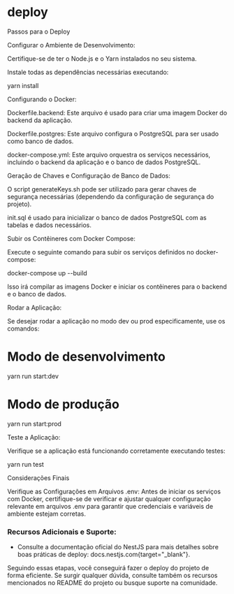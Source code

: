 # deploy
Passos para o Deploy

Configurar o Ambiente de Desenvolvimento:

Certifique-se de ter o Node.js e o Yarn instalados no seu sistema.

Instale todas as dependências necessárias executando:


yarn install


Configurando o Docker:

Dockerfile.backend: Este arquivo é usado para criar uma imagem Docker do backend da aplicação.

Dockerfile.postgres: Este arquivo configura o PostgreSQL para ser usado como banco de dados.

docker-compose.yml: Este arquivo orquestra os serviços necessários, incluindo o backend da aplicação e o banco de dados PostgreSQL.



Geração de Chaves e Configuração de Banco de Dados:

O script generateKeys.sh pode ser utilizado para gerar chaves de segurança necessárias (dependendo da configuração de segurança do projeto).

init.sql é usado para inicializar o banco de dados PostgreSQL com as tabelas e dados necessários.



Subir os Contêineres com Docker Compose:

Execute o seguinte comando para subir os serviços definidos no docker-compose:

docker-compose up --build


Isso irá compilar as imagens Docker e iniciar os contêineres para o backend e o banco de dados.


Rodar a Aplicação:

Se desejar rodar a aplicação no modo dev ou prod especificamente, use os comandos:

# Modo de desenvolvimento
yarn run start:dev

# Modo de produção
yarn run start:prod


Teste a Aplicação:

Verifique se a aplicação está funcionando corretamente executando testes:

yarn run test



Considerações Finais

Verifique as Configurações em Arquivos .env: Antes de iniciar os serviços com Docker, certifique-se de verificar e ajustar qualquer configuração relevante em arquivos .env para garantir que credenciais e variáveis de ambiente estejam corretas.

### Recursos Adicionais e Suporte:



*   Consulte a documentação oficial do NestJS para mais detalhes sobre boas práticas de deploy: docs.nestjs.com{target="_blank"}.



Seguindo essas etapas, você conseguirá fazer o deploy do projeto de forma eficiente. Se surgir qualquer dúvida, consulte também os recursos mencionados no README do projeto ou busque suporte na comunidade.
